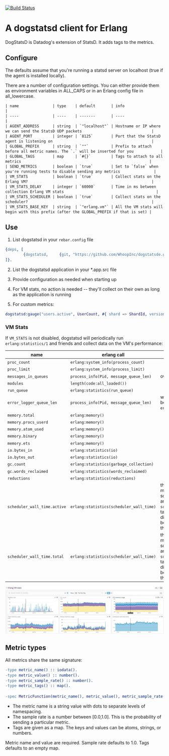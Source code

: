 [![Build Status](https://travis-ci.org/WhoopInc/dogstatsde.svg?branch=master)](https://travis-ci.org/WhoopInc/dogstatsde)

# A dogstatsd client for Erlang #

DogStatsD is Datadog's extension of StatsD. It adds tags to the metrics.

## Configure ##

The defaults assume that you're running a statsd server on localhost (true if the agent is installed locally).

There are a number of configuration settings. You can either provide them as environment variables in ALL_CAPS
or in an Erlang config file in all_lowercase.

    | name               | type    | default       | info                                                                                  |
    | ----               | ----    | -------       | ----                                                                                  |
    | AGENT_ADDRESS      | string  | `"localhost"` | Hostname or IP where we can send the StatsD UDP packets                               |
    | AGENT_PORT         | integer | `8125`        | Port that the StatsD agent is listening on                                            |
    | GLOBAL_PREFIX      | string  | `""`          | Prefix to attach before all metric names. The `.` will be inserted for you            |
    | GLOBAL_TAGS        | map     | `#{}`         | Tags to attach to all metrics                                                         |
    | SEND_METRICS       | boolean | `true`        | Set to `false` when you're running tests to disable sending any metrics               |
    | VM_STATS           | boolean | `true`        | Collect stats on the Erlang VM?                                                       |
    | VM_STATS_DELAY     | integer | `60000`       | Time in ms between collection Erlang VM stats                                         |
    | VM_STATS_SCHEDULER | boolean | `true`        | Collect stats on the scheduler?                                                       |
    | VM_STATS_BASE_KEY  | string  | `"erlang.vm"` | All the VM stats will begin with this prefix (after the GLOBAL_PREFIX if that is set) |

## Use ##

1. List dogstatsd in your `rebar.config` file

```erlang
{deps, [
        {dogstatsd,     {git, "https://github.com/WhoopInc/dogstatsde.git"}}
]}.
```

2. List the dogstatsd application in your *.app.src file

3. Provide configuration as needed when starting up

4. For VM stats, no action is needed -- they'll collect on their own as long as the application is running

5. For custom metrics:

```erlang
dogstatsd:gauge("users.active", UserCount, #{ shard => ShardId, version > Vsn })
```

### VM Stats ###

If `VM_STATS` is not disabled, dogstatsd will periodically run `erlang:statistics/1` and friends and collect data on the VM's performance:

| name                         | erlang call                              | info                                                                               |
| ----                         | -----------                              | ----                                                                               |
| `proc_count`                 | `erlang:system_info(process_count)`      |                                                                                    |
| `proc_limit`                 | `erlang:system_info(process_limit)`      |                                                                                    |
| `messages_in_queues`         | `process_info(Pid, message_queue_len)`   | over all PIDs                                                                      |
| `modules`                    | `length(code:all_loaded())`              |                                                                                    |
| `run_queue`                  | `erlang:statistics(run_queue)`           |                                                                                    |
| `error_logger_queue_len`     | `process_info(Pid, message_queue_len)`   | where `Pid` belongs to `error_logger`                                              |
| `memory.total`               | `erlang:memory()`                        |                                                                                    |
| `memory.procs_userd`         | `erlang:memory()`                        |                                                                                    |
| `memory.atom_used`           | `erlang:memory()`                        |                                                                                    |
| `memory.binary`              | `erlang:memory()`                        |                                                                                    |
| `memory.ets`                 | `erlang:memory()`                        |                                                                                    |
| `io.bytes_in`                | `erlang:statistics(io)`                  |                                                                                    |
| `io.bytes_out`               | `erlang:statistics(io)`                  |                                                                                    |
| `gc.count`                   | `erlang:statistics(garbage_collection)`  |                                                                                    |
| `gc.words_reclaimed`         | `erlang:statistics(words_reclaimed)`     |                                                                                    |
| `reductions`                 | `erlang:statistics(reductions)`          |                                                                                    |
| `scheduler_wall_time.active` | `erlang:statistics(scheduler_wall_time)` | there are multiple schedulers, and the `scheduler` tag differentiates between them |
| `scheduler_wall_time.total`  | `erlang:statistics(scheduler_wall_time)` | there are multiple schedulers, and the `scheduler` tag differentiates between them |

![screen-shot of VM stats in Datadog](/img/erlang-vm-stats.jpg)

## Metric types ##

All metrics share the same signature:

```erlang
-type metric_name() :: iodata().
-type metric_value() :: number().
-type metric_sample_rate() :: number().
-type metric_tags() :: map().

-spec MetricFunction(metric_name(), metric_value(), metric_sample_rate(), metric_tags()) -> ok.
```

* The metric name is a string value with dots to separate levels of namespacing.
* The sample rate is a number between [0.0,1.0]. This is the probability of sending a particular metric.
* Tags are given as a map. The keys and values can be atoms, strings, or numbers.


Metric name and value are required. Sample rate defaults to 1.0. Tags defaults to an empty map.
